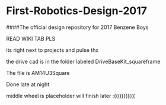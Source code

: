 # First-Robotics-Design-2017
####The official design repository for 2017
Benzene Boys

READ WIKI TAB PLS

its right next to projects and pulse
thx

the drive cad is in the folder labeled DriveBaseKit_squareframe

The file is AM14U3Square

Done late at night

middle wheel is placeholder will finish later :(((((((((((
